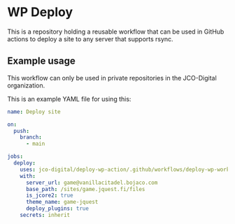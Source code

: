 # WP Deploy
This is a repository holding a reusable workflow that can be used in GitHub actions to deploy a site to any server that supports rsync.

## Example usage
This workflow can only be used in private repositories in the JCO-Digital organization.

This is an example YAML file for using this:
```yml
name: Deploy site

on:
  push:
    branch:
      - main

jobs:
  deploy:
    uses: jco-digital/deploy-wp-action/.github/workflows/deploy-wp-workflow.yml@main
    with:
      server_url: game@vanillacitadel.bojaco.com
      base_path: /sites/game.jquest.fi/files
      is_jcore2: true
      theme_name: game-jquest
      deploy_plugins: true
    secrets: inherit


```

